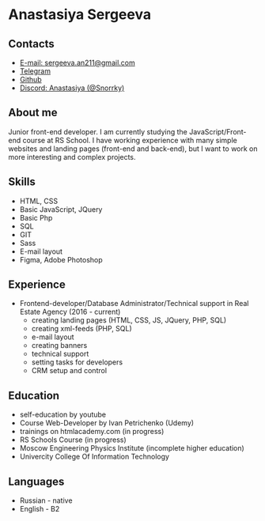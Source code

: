 
# Anastasiya Sergeeva

## Contacts

* [E-mail: sergeeva.an211@gmail.com](mailto:sergeeva.an211@gmail.com)
* [Telegram](t.me/snorrky)
* [Github](https://github.com/Snorrky/)
* [Discord: Anastasiya (@Snorrky)](https://discordapp.com/users/488331778923298816)

## About me

Junior front-end developer. I am currently studying the JavaScript/Front-end course at RS School. I have working experience with many simple websites and landing pages (front-end and back-end), but I want to work on more interesting and complex projects.

## Skills

* HTML, CSS
* Basic JavaScript, JQuery
* Basic Php
* SQL
* GIT
* Sass
* E-mail layout
* Figma, Adobe Photoshop 

## Experience

* Frontend-developer/Database Administrator/Technical support in Real Estate Agency
(2016 - current)
    * creating landing pages (HTML, CSS, JS, JQuery, PHP, SQL)
    * creating xml-feeds (PHP, SQL)
    * e-mail layout
    * creating banners
    * technical support
    * setting tasks for developers
    * CRM setup and control

## Education
* self-education by youtube
* Course Web-Developer by Ivan Petrichenko (Udemy)
* trainings on htmlacademy.com (in progress)
* RS Schools Course (in progress)
* Moscow Engineering Physics Institute (incomplete higher education)
* Univercity College Of Information Technology

## Languages
* Russian - native
* English - B2